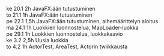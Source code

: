 ke 20.1 2h JavaFX:ään tutustuminen  
to 21.1 1h JavaFX:ään tutustuminen  
pe 22.1 1,5h JavaFX:ään tutustuminen, aihemäärittelyn aloitus  
ma 24.1 1h Luokkien luonnostelua, MapLoader-luokka  
pe 29.1 1h Luokkien luonnostelua, luokkakaavio  
ke 3.2 2,5h Uusia luokkia  
to 4.2 1h ActorTest, AreaTest, Actorin twiikkausta  
